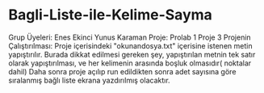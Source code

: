 # Bagli-Liste-ile-Kelime-Sayma
Grup Üyeleri:       Enes Ekinci         Yunus Karaman 
Proje: Prolab 1 Proje 3
Projenin Çalıştırılması:
Proje içerisindeki "okunandosya.txt" içerisine istenen metin yapıştırılır.
Burada dikkat edilmesi gereken şey, yapıştırılan metnin tek satır olarak 
yapıştırılması, ve her kelimenin arasında boşluk olmasıdır( noktalar dahil)
Daha sonra proje açılıp run edildikten sonra adet sayısına göre sıralanmış
bağlı liste ekrana yazdırılmış olacaktır.
